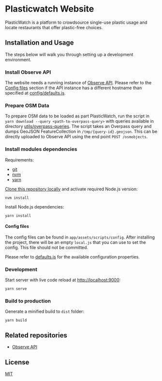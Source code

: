 # Plasticwatch Website

PlasticWatch is a platform to crowdsource single-use plastic usage and locate restaurants that offer plastic-free choices.

## Installation and Usage

The steps below will walk you through setting up a development environment.

### Install Observe API

The website needs a running instance of [Observe API](https://github.com/developmentseed/observe-api). Please refer to the [Config files](#config-files) section if the API instance has a different hostname than specified at [config/defaults.js](app/assets/scripts/config/defaults.js).

### Prepare OSM Data

To prepare OSM data to be loaded as part PlasticWatch, run the script in `yarn download --query <path-to-overpass-query>` with queries available in directory [utils/overpass-queries](). The script takes an Overpass query and dumps GeoJSON FeatureCollection in `/tmp/{query-id}.geojson`. This  can be directly uploaded to Observe API using the end point  `POST /osmobjects`.

### Install modules dependencies

Requirements:

- [git](https://git-scm.com)
- [nvm](https://github.com/creationix/nvm)
- [yarn](https://yarnpkg.com/docs/install)

[Clone this repository locally](https://help.github.com/en/github/creating-cloning-and-archiving-repositories/cloning-a-repository) and activate required Node.js version:

```
nvm install
```

Install Node.js dependencies:

```
yarn install
```

#### Config files

The config files can be found in `app/assets/scripts/config`. After installing the project, there will be an empty `local.js` that you can use to set the config. This file should not be committed.

Please refer to [defaults.js](app/assets/scripts/config/defaults.js) for the available configuration properties.

### Development

Start server with live code reload at [http://localhost:9000](http://localhost:9000):

    yarn serve

### Build to production

Generate a minified build to `dist` folder:

    yarn build

## Related repositories

- [Observe API](https://github.com/developmentseed/observe-api)

## License

[MIT](LICENSE)
